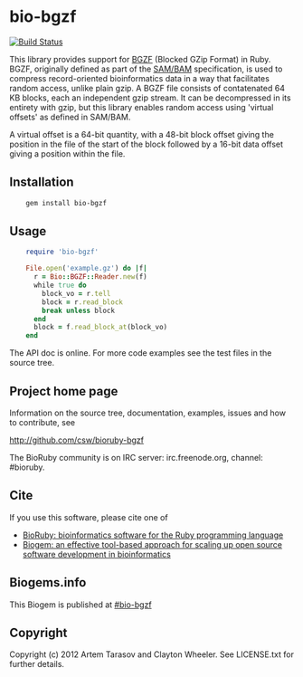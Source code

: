 # bio-bgzf

[![Build Status](https://secure.travis-ci.org/csw/bioruby-bgzf.png)](http://travis-ci.org/csw/bioruby-bgzf)

This library provides support for [BGZF][] (Blocked GZip Format) in
Ruby. BGZF, originally defined as part of the [SAM/BAM][]
specification, is used to compress record-oriented bioinformatics data
in a way that facilitates random access, unlike plain gzip. A BGZF
file consists of contatenated 64 KB blocks, each an independent gzip
stream. It can be decompressed in its entirety with gzip, but this
library enables random access using 'virtual offsets' as defined in
SAM/BAM.

A virtual offset is a 64-bit quantity, with a 48-bit block offset
giving the position in the file of the start of the block followed by
a 16-bit data offset giving a position within the file.

## Installation

```sh
    gem install bio-bgzf
```

## Usage

```ruby
    require 'bio-bgzf'

    File.open('example.gz') do |f|
      r = Bio::BGZF::Reader.new(f)
      while true do
        block_vo = r.tell
        block = r.read_block
        break unless block
      end
      block = f.read_block_at(block_vo)
    end
```

The API doc is online. For more code examples see the test files in
the source tree.
        
## Project home page

Information on the source tree, documentation, examples, issues and
how to contribute, see

  http://github.com/csw/bioruby-bgzf

The BioRuby community is on IRC server: irc.freenode.org, channel: #bioruby.

## Cite

If you use this software, please cite one of
  
* [BioRuby: bioinformatics software for the Ruby programming language](http://dx.doi.org/10.1093/bioinformatics/btq475)
* [Biogem: an effective tool-based approach for scaling up open source software development in bioinformatics](http://dx.doi.org/10.1093/bioinformatics/bts080)

## Biogems.info

This Biogem is published at [#bio-bgzf](http://biogems.info/index.html)

## Copyright

Copyright (c) 2012 Artem Tarasov and Clayton Wheeler. See LICENSE.txt
for further details.

[BGZF]: http://blastedbio.blogspot.com/2011/11/bgzf-blocked-bigger-better-gzip.html
[SAM/BAM]: http://samtools.sourceforge.net/SAM1.pdf


